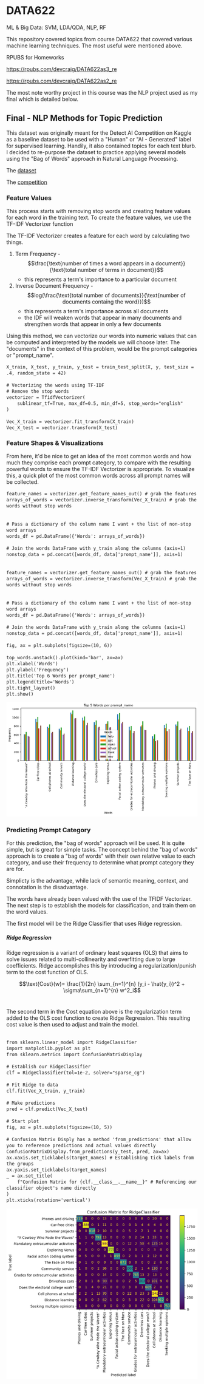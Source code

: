 # DATA622
ML &amp; Big Data: SVM, LDA/QDA, NLP, RF

This repository covered topics from course DATA622 that covered various machine learning techniques. The most useful were mentioned above.

RPUBS for Homeworks 

https://rpubs.com/devcraig/DATA622as3_re

https://rpubs.com/devcraig/DATA622as2_re

The most note worthy project in this course was the NLP project used as my final which is detailed below.

## Final - NLP Methods for Topic Prediction


This dataset was originally meant for the Detect AI Competition on Kaggle as a baseline dataset to be used with a "Human" or "AI - Generated" label for supervised learning. Handily, it also contained topics for each text blurb. I decided to re-purpose the dataset to practice applying several models using the "Bag of Words" approach in Natural Language Processing. 

The [dataset](https://www.kaggle.com/datasets/thedrcat/daigt-v2-train-dataset/)

The [competition](https://www.kaggle.com/competitions/llm-detect-ai-generated-text)


### Feature Values

This process starts with removing stop words and creating feature values for each word in the training text. To create the feature values, we use the TF-IDF Vectorizer function

The TF-IDF Vectorizer creates a feature for each word by calculating two things.

1. Term Frequency - $$\frac{\text{number of times a word appears in a document}}{\text{total number of terms in document}}$$
    - this represents a term's importance to a particular document
2. Inverse Document Frequency - $$log(\frac{\text{total number of documents}}{\text{number of documents containg the word}})$$
    - this represents a term's importance across all documents
    - the IDF will weaken words that appear in many documents and strengthen words that appear in only a few documents

Using this method, we can vectorize our words into numeric values that can be computed and interpreted by the models we will choose later. The "documents" in the context of this problem, would be the prompt categories or "prompt_name".

```
X_train, X_test, y_train, y_test = train_test_split(X, y, test_size = .4, random_state = 42)

# Vectorizing the words using TF-IDF
# Remove the stop words
vectorizer = TfidfVectorizer(
    sublinear_tf=True, max_df=0.5, min_df=5, stop_words="english"
)

Vec_X_train = vectorizer.fit_transform(X_train)
Vec_X_test = vectorizer.transform(X_test)
```

### Feature Shapes & Visualizations

From here, it'd be nice to get an idea of the most common words and how much they comprise each prompt category, to compare with the resulting powerful words to ensure the TF-IDF Vectorizer is appropriate. To visualize this, a quick plot of the most common words across all prompt names will be collected.

```
feature_names = vectorizer.get_feature_names_out() # grab the features
arrays_of_words = vectorizer.inverse_transform(Vec_X_train) # grab the words without stop words


# Pass a dictionary of the column name I want + the list of non-stop word arrays
words_df = pd.DataFrame({'Words': arrays_of_words})

# Join the words DataFrame with y_train along the columns (axis=1)
nonstop_data = pd.concat([words_df, data['prompt_name']], axis=1)


feature_names = vectorizer.get_feature_names_out() # grab the features
arrays_of_words = vectorizer.inverse_transform(Vec_X_train) # grab the words without stop words


# Pass a dictionary of the column name I want + the list of non-stop word arrays
words_df = pd.DataFrame({'Words': arrays_of_words})

# Join the words DataFrame with y_train along the columns (axis=1)
nonstop_data = pd.concat([words_df, data['prompt_name']], axis=1)

fig, ax = plt.subplots(figsize=(10, 6))

top_words.unstack().plot(kind='bar', ax=ax)
plt.xlabel('Words')
plt.ylabel('Frequency')
plt.title('Top 6 Words per prompt_name')
plt.legend(title='Words')
plt.tight_layout()
plt.show()
```

![Top 5 Words](Final_Project/plots/top_5_words.png)



### Predicting Prompt Category

For this prediction, the "bag of words" approach will be used. It is quite simple, but is great for simple tasks. The concept behind the "bag of words" approach is to create a "bag of words" with their own relative value to each category, and use their frequency to determine what prompt category they are for.

Simplicty is the advantage, while lack of semantic meaning, context, and connotation is the disadvantage.

The words have already been valued with the use of the TFIDF Vectorizer. The next step is to establish the models for classification, and train them on the word values.

The first model will be the Ridge Classifier that uses Ridge regression.

##### Ridge Regression

Ridge regression is a variant of ordinary least squares (OLS) that aims to solve issues related to multi-collinearity and overfitting due to large coefficients. Ridge accomplishes this by introducing a regularization/punish term to the cost function of OLS.

$$\text{Cost}(w)= \frac{1}{2n} \sum_{n=1}^{n} (y_i - \hat{y_i})^2 + \sigma\sum_{n=1}^{n} w^2_i$$
​

The second term in the Cost equation above is the regularization term added to the OLS cost function to create Ridge Regression. This resulting cost value is then used to adjust and train the model.

```

from sklearn.linear_model import RidgeClassifier
import matplotlib.pyplot as plt
from sklearn.metrics import ConfusionMatrixDisplay

# Establish our RidgeClassifier
clf = RidgeClassifier(tol=1e-2, solver="sparse_cg")

# Fit Ridge to data
clf.fit(Vec_X_train, y_train)

# Make predictions
pred = clf.predict(Vec_X_test)

# Start plot
fig, ax = plt.subplots(figsize=(10, 5))

# Confusion Matrix Disply has a method 'from_predictions' that allow you to reference predictions and actual values directly
ConfusionMatrixDisplay.from_predictions(y_test, pred, ax=ax)
ax.xaxis.set_ticklabels(target_names) # Establishing tick labels from the groups
ax.yaxis.set_ticklabels(target_names) 
_ = ax.set_title(
    f"Confusion Matrix for {clf.__class__.__name__}" # Referencing our classifier object's name directly
)
plt.xticks(rotation='vertical')
```
![RR Conf Mat](Final_Project/plots/conf_mat.png)

